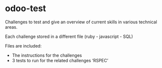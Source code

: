 # odoo-test
Challenges to test and give an overview of current skills in various technical areas.

Each challenge stored in a different file (ruby - javascript - SQL)

Files are included:
- The instructions for the challenges
- 3 tests to run for the related challenges ‘RSPEC’ 

